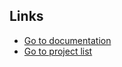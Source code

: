 ## Links
- [Go to documentation](https://foil-tuck-9a2.notion.site/Documentation-management-tool-0ece3fd81bdb4666b2f3ac11be16adbe)
- [Go to project list](https://marcusongkiansiong.github.io/note-taking.github.io/)
